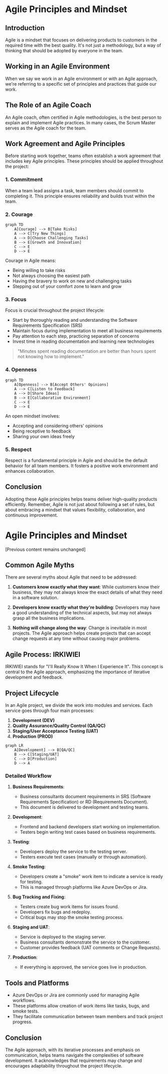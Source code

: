 # Agile Principles and Mindset

## Introduction

Agile is a mindset that focuses on delivering products to customers in the required time with the best quality. It's not just a methodology, but a way of thinking that should be adopted by everyone in the team.

## Working in an Agile Environment

When we say we work in an Agile environment or with an Agile approach, we're referring to a specific set of principles and practices that guide our work.

## The Role of an Agile Coach

An Agile coach, often certified in Agile methodologies, is the best person to explain and implement Agile practices. In many cases, the Scrum Master serves as the Agile coach for the team.

## Work Agreement and Agile Principles

Before starting work together, teams often establish a work agreement that includes key Agile principles. These principles should be applied throughout the project:

### 1. Commitment

When a team lead assigns a task, team members should commit to completing it. This principle ensures reliability and builds trust within the team.

### 2. Courage

```mermaid
graph TD
    A[Courage] --> B[Take Risks]
    A --> C[Try New Things]
    A --> D[Choose Challenging Tasks]
    B --> E[Growth and Innovation]
    C --> E
    D --> E
```

Courage in Agile means:
- Being willing to take risks
- Not always choosing the easiest path
- Having the bravery to work on new and challenging tasks
- Stepping out of your comfort zone to learn and grow

### 3. Focus

Focus is crucial throughout the project lifecycle:

- Start by thoroughly reading and understanding the Software Requirements Specification (SRS)
- Maintain focus during implementation to meet all business requirements
- Pay attention to each step, practicing separation of concerns
- Invest time in reading documentation and learning new technologies

> "Minutes spent reading documentation are better than hours spent not knowing how to implement."

### 4. Openness

```mermaid
graph TD
    A[Openness] --> B[Accept Others' Opinions]
    A --> C[Listen to Feedback]
    A --> D[Share Ideas]
    B --> E[Collaborative Environment]
    C --> E
    D --> E
```

An open mindset involves:
- Accepting and considering others' opinions
- Being receptive to feedback
- Sharing your own ideas freely

### 5. Respect

Respect is a fundamental principle in Agile and should be the default behavior for all team members. It fosters a positive work environment and enhances collaboration.

## Conclusion

Adopting these Agile principles helps teams deliver high-quality products efficiently. Remember, Agile is not just about following a set of rules, but about embracing a mindset that values flexibility, collaboration, and continuous improvement.




# Agile Principles and Mindset

[Previous content remains unchanged]

## Common Agile Myths

There are several myths about Agile that need to be addressed:

1. **Customers know exactly what they want**: While customers know their business, they may not always know the exact details of what they need in a software solution.

2. **Developers know exactly what they're building**: Developers may have a good understanding of the technical aspects, but may not always grasp all the business implications.

3. **Nothing will change along the way**: Change is inevitable in most projects. The Agile approach helps create projects that can accept change requests at any time without causing major problems.

## Agile Process: IRKIWIEI

IRKIWIEI stands for "I'll Really Know It When I Experience It". This concept is central to the Agile approach, emphasizing the importance of iterative development and feedback.

## Project Lifecycle

In an Agile project, we divide the work into modules and services. Each service goes through four main processes:

1. **Development (DEV)**
2. **Quality Assurance/Quality Control (QA/QC)**
3. **Staging/User Acceptance Testing (UAT)**
4. **Production (PROD)**

```mermaid
graph LR
    A[Development] --> B[QA/QC]
    B --> C[Staging/UAT]
    C --> D[Production]
    D --> A
```

### Detailed Workflow

1. **Business Requirements**:
   - Business consultants document requirements in SRS (Software Requirements Specification) or RD (Requirements Document).
   - This document is delivered to development and testing teams.

2. **Development**:
   - Frontend and backend developers start working on implementation.
   - Testers begin writing test cases based on business requirements.

3. **Testing**:
   - Developers deploy the service to the testing server.
   - Testers execute test cases (manually or through automation).

4. **Smoke Testing**:
   - Developers create a "smoke" work item to indicate a service is ready for testing.
   - This is managed through platforms like Azure DevOps or Jira.

5. **Bug Tracking and Fixing**:
   - Testers create bug work items for issues found.
   - Developers fix bugs and redeploy.
   - Critical bugs may stop the smoke testing process.

6. **Staging and UAT**:
   - Service is deployed to the staging server.
   - Business consultants demonstrate the service to the customer.
   - Customer provides feedback (UAT comments or Change Requests).

7. **Production**:
   - If everything is approved, the service goes live in production.

## Tools and Platforms

- Azure DevOps or Jira are commonly used for managing Agile workflows.
- These platforms allow creation of work items like tasks, bugs, and smoke tests.
- They facilitate communication between team members and track project progress.

## Conclusion

The Agile approach, with its iterative processes and emphasis on communication, helps teams navigate the complexities of software development. It acknowledges that requirements may change and encourages adaptability throughout the project lifecycle.
